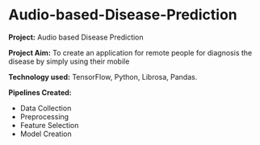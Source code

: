 # Audio-based-Disease-Prediction


**Project:** Audio based Disease Prediction

**Project Aim:** To create an application for remote people for diagnosis the disease by simply using their mobile

**Technology used:** TensorFlow, Python, Librosa, Pandas.

**Pipelines Created:**
- Data Collection
- Preprocessing
- Feature Selection
- Model Creation
